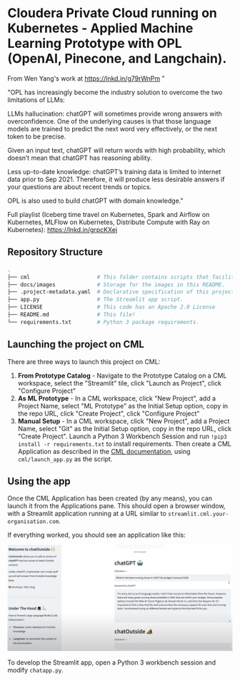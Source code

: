 # Cloudera Private Cloud running on Kubernetes - Applied Machine Learning Prototype with OPL (OpenAI, Pinecone, and Langchain).


From Wen Yang's work at https://lnkd.in/g79rWnPm "

"OPL has increasingly become the industry solution to overcome the two limitations of LLMs:

LLMs hallucination: chatGPT will sometimes provide wrong answers with overconfidence. 
One of the underlying causes is that those language models are trained to predict the next word very effectively, or the next token to be precise. 

Given an input text, chatGPT will return words with high probability, which doesn’t mean that chatGPT has reasoning ability.

Less up-to-date knowledge: chatGPT’s training data is limited to internet data prior to Sep 2021. Therefore, it will produce less desirable answers if your questions are about recent trends or topics.

OPL is also used to build chatGPT with domain knowledge."



Full playlist (Iceberg time travel on Kubernetes, Spark and Airflow on Kubernetes, MLFlow on Kubernetes, Distribute Compute with Ray on Kubernetes):
https://lnkd.in/grpcKXej

## Repository Structure

```bash
.
├── cml                     # This folder contains scripts that facilitate the project launch on CML.
├── docs/images             # Storage for the images in this README.
├── .project-metadata.yaml  # Declarative specification of this project
├── app.py                  # The Streamlit app script.
├── LICENSE                 # This code has an Apache 2.0 License
├── README.md               # This file!
└── requirements.txt        # Python 3 package requirements.
```

## Launching the project on CML

There are three ways to launch this project on CML:

1. **From Prototype Catalog** - Navigate to the Prototype Catalog on a CML workspace, select the "Streamlit" tile, click "Launch as Project", click "Configure Project"
2. **As ML Prototype** - In a CML workspace, click "New Project", add a Project Name, select "ML Prototype" as the Initial Setup option, copy in the repo URL, click "Create Project", click "Configure Project"
3. **Manual Setup** - In a CML workspace, click "New Project", add a Project Name, select "Git" as the Initial Setup option, copy in the repo URL, click "Create Project". Launch a Python 3 Workbench Session and run `!pip3 install -r requirements.txt` to install requirements. Then create a CML Application as described in the [CML documentation](https://docs.cloudera.com/machine-learning/1.1/applications/topics/ml-applications.html), using `cml/launch_app.py` as the script.

## Using the app

Once the CML Application has been created (by any means), you can launch it from the Applications pane.
This should open a browser window, with a Streamlit application running at a URL
similar to `streamlit.cml.your-organisation.com`.

If everything worked, you should see an application like this:

![An image of the Streamlit application](docs/images/chatoutside.png)

To develop the Streamlit app, open a Python 3 workbench session and modify `chatapp.py`.
